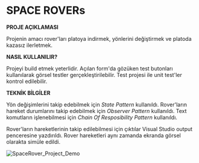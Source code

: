 # SPACE ROVERs #
**PROJE AÇIKLAMASI**

Projenin amacı rover'ları platoya indirmek, yönlerini değiştirmek ve platoda kazasız ilerletmek.

**NASIL KULLANILIR?**

Projeyi build etmek yeterlidir. Açılan form'da gözüken test butonları kullanılarak görsel testler gerçekleştirilebilir. Test projesi ile unit test'ler kontrol edilebilir.

**TEKNİK BİLGİLER**

Yön değişimlerini takip edebilmek için *State Pattern* kullanıldı. Rover'ların hareket durumlarını takip edebilmek için *Observer Pattern* kullanıldı. Text komutların işlenebilmesi için *Chain Of Resposibility Pattern* kullanıldı. 

Rover'ların hareketlerinin takip edilebilmesi için çıktılar Visual Studio output penceresine yazdırıldı. Rover hareketleri aynı zamanda ekranda görsel olarakta simüle edildi.

![SpaceRover_Project_Demo](https://user-images.githubusercontent.com/10353442/148481267-d7bd6e08-eb1a-49cb-89a3-f8f6cb974b17.gif)

